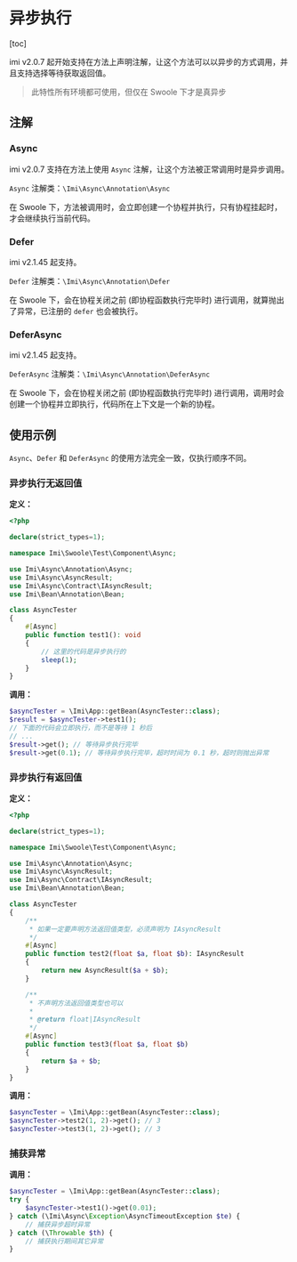 # 异步执行

[toc]

imi v2.0.7 起开始支持在方法上声明注解，让这个方法可以以异步的方式调用，并且支持选择等待获取返回值。

> 此特性所有环境都可使用，但仅在 Swoole 下才是真异步

## 注解

### Async

imi v2.0.7 支持在方法上使用 `Async` 注解，让这个方法被正常调用时是异步调用。

`Async` 注解类：`\Imi\Async\Annotation\Async`

在 Swoole 下，方法被调用时，会立即创建一个协程并执行，只有协程挂起时，才会继续执行当前代码。

### Defer

imi v2.1.45 起支持。

`Defer` 注解类：`\Imi\Async\Annotation\Defer`

在 Swoole 下，会在协程关闭之前 (即协程函数执行完毕时) 进行调用，就算抛出了异常，已注册的 `defer` 也会被执行。

### DeferAsync

imi v2.1.45 起支持。

`DeferAsync` 注解类：`\Imi\Async\Annotation\DeferAsync`

在 Swoole 下，会在协程关闭之前 (即协程函数执行完毕时) 进行调用，调用时会创建一个协程并立即执行，代码所在上下文是一个新的协程。

## 使用示例

`Async`、`Defer` 和 `DeferAsync` 的使用方法完全一致，仅执行顺序不同。

### 异步执行无返回值

**定义：**

```php
<?php

declare(strict_types=1);

namespace Imi\Swoole\Test\Component\Async;

use Imi\Async\Annotation\Async;
use Imi\Async\AsyncResult;
use Imi\Async\Contract\IAsyncResult;
use Imi\Bean\Annotation\Bean;

class AsyncTester
{
    #[Async]
    public function test1(): void
    {
        // 这里的代码是异步执行的
        sleep(1);
    }
}
```

**调用：**

```php
$asyncTester = \Imi\App::getBean(AsyncTester::class);
$result = $asyncTester->test1();
// 下面的代码会立即执行，而不是等待 1 秒后
// ...
$result->get(); // 等待异步执行完毕
$result->get(0.1); // 等待异步执行完毕，超时时间为 0.1 秒，超时则抛出异常
```

### 异步执行有返回值

**定义：**

```php
<?php

declare(strict_types=1);

namespace Imi\Swoole\Test\Component\Async;

use Imi\Async\Annotation\Async;
use Imi\Async\AsyncResult;
use Imi\Async\Contract\IAsyncResult;
use Imi\Bean\Annotation\Bean;

class AsyncTester
{
    /**
     * 如果一定要声明方法返回值类型，必须声明为 IAsyncResult
     */
    #[Async]
    public function test2(float $a, float $b): IAsyncResult
    {
        return new AsyncResult($a + $b);
    }

    /**
     * 不声明方法返回值类型也可以
     *
     * @return float|IAsyncResult
     */
    #[Async]
    public function test3(float $a, float $b)
    {
        return $a + $b;
    }
}
```

**调用：**

```php
$asyncTester = \Imi\App::getBean(AsyncTester::class);
$asyncTester->test2(1, 2)->get(); // 3
$asyncTester->test3(1, 2)->get(); // 3
```

### 捕获异常

**调用：**

```php
$asyncTester = \Imi\App::getBean(AsyncTester::class);
try {
    $asyncTester->test1()->get(0.01);
} catch (\Imi\Async\Exception\AsyncTimeoutException $te) {
    // 捕获异步超时异常
} catch (\Throwable $th) {
    // 捕获执行期间其它异常
}
```
